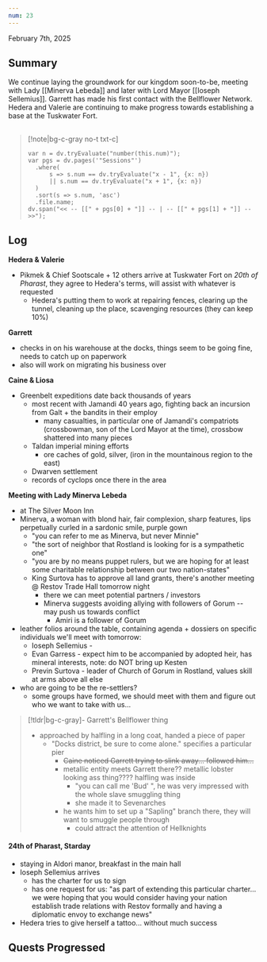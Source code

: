 ```yaml
---
num: 23
---
```

February 7th, 2025

## Summary
We continue laying the groundwork for our kingdom soon-to-be, meeting with Lady [[Minerva Lebeda]] and later with Lord Mayor [[Ioseph Sellemius]]. Garrett has made his first contact with the Bellflower Network. Hedera and Valerie are continuing to make progress towards establishing a base at the Tuskwater Fort.

##
>[!note|bg-c-gray no-t txt-c]
>```dataviewjs
>var n = dv.tryEvaluate("number(this.num)");
>var pgs = dv.pages('"Sessions"')
>	.where(
>		s => s.num == dv.tryEvaluate("x - 1", {x: n})
>		|| s.num == dv.tryEvaluate("x + 1", {x: n})
>	)
>	.sort(s => s.num, 'asc')
>	.file.name;
>dv.span("<< -- [[" + pgs[0] + "]] -- | -- [[" + pgs[1] + "]] -- >>");
>```

## Log
**Hedera & Valerie**
- Pikmek & Chief Sootscale + 12 others arrive at Tuskwater Fort on *20th of Pharast*, they agree to Hedera's terms, will assist with whatever is requested
	- Hedera's putting them to work at repairing fences, clearing up the tunnel, cleaning up the place, scavenging resources (they can keep 10%)

**Garrett**
- checks in on his warehouse at the docks, things seem to be going fine, needs to catch up on paperwork
- also will work on migrating his business over

**Caine & Liosa**
- Greenbelt expeditions date back thousands of years
	- most recent with Jamandi 40 years ago, fighting back an incursion from Galt + the bandits in their employ
		- many casualties, in particular one of Jamandi's compatriots (crossbowman, son of the Lord Mayor at the time), crossbow shattered into many pieces
	- Taldan imperial mining efforts
		- ore caches of gold, silver, (iron in the mountainous region to the east)
	- Dwarven settlement
	- records of cyclops once there in the area

**Meeting with Lady Minerva Lebeda**
- at The Silver Moon Inn
- Minerva, a woman with blond hair, fair complexion, sharp features, lips perpetually curled in a sardonic smile, purple gown
	- "you can refer to me as Minerva, but never Minnie"
	- "the sort of neighbor that Rostland is looking for is a sympathetic one"
	- "you are by no means puppet rulers, but we are hoping for at least some charitable relationship between our two nation-states"
	- King Surtova has to approve all land grants, there's another meeting @ Restov Trade Hall tomorrow night
		- there we can meet potential partners / investors
		- Minerva suggests avoiding allying with followers of Gorum -- may push us towards conflict
			- Amiri is a follower of Gorum
- leather folios around the table, containing agenda + dossiers on specific individuals we'll meet with tomorrow:
	- Ioseph Sellemius - 
	- Evan Garress - expect him to be accompanied by adopted heir, has mineral interests, note: do NOT bring up Kesten
	- Previn Surtova - leader of Church of Gorum in Rostland, values skill at arms above all else
- who are going to be the re-settlers?
	- some groups have formed, we should meet with them and figure out who we want to take with us...

>[!tldr|bg-c-gray]- Garrett's Bellflower thing
>- approached by halfling in a long coat, handed a piece of paper
>	- "Docks district, be sure to come alone." specifies a particular pier
>		- ~~Caine noticed Garrett trying to slink away... followed him...~~
>		- metallic entity meets Garrett there?? metallic lobster looking ass thing???? halfling was inside
>			- "you can call me 'Bud' ", he was very impressed with the whole slave smuggling thing
>			- she made it to Sevenarches
>		- he wants him to set up a "Sapling" branch there, they will want to smuggle people through
>			- could attract the attention of Hellknights

#### 24th of Pharast, Starday
- staying in Aldori manor, breakfast in the main hall
- Ioseph Sellemius arrives
	- has the charter for us to sign
	- has one request for us: "as part of extending this particular charter... we were hoping that you would consider having your nation establish trade relations with Restov formally and having a diplomatic envoy to exchange news"
- Hedera tries to give herself a tattoo... without much success

## Quests Progressed
